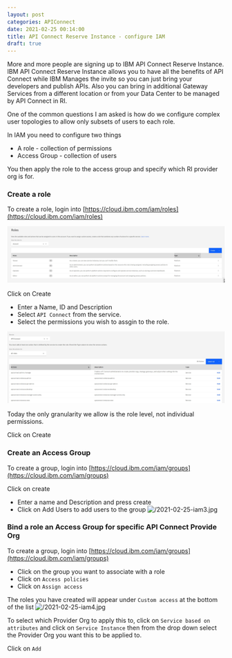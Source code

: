 ```yaml
---
layout: post
categories: APIConnect
date: 2021-02-25 00:14:00
title: API Connect Reserve Instance - configure IAM
draft: true
---
```


More and more people are signing up to IBM API Connect Reserve Instance. IBM API Connect Reserve Instance allows you to have all the benefits of API Connect while IBM Manages the invite so you can just bring your developers and publish APIs. Also you can bring in additional Gateway Services from a different location or from your Data Center to be managed by API Connect in RI.

One of the common questions I am asked is how do we configure complex  user topologies to allow only subsets of users to each role.
<!--more-->

In IAM you need to configure two things

* A role - collection of permissions
* Access Group  - collection of users

You then apply the role to the access group and specify which RI provider org is for.

### Create a role
To create a role, login into [https://cloud.ibm.com/iam/roles](https://cloud.ibm.com/iam/roles)

![/images/2021-02-25-iam1.jpg](/images/2021-02-25-iam1.jpg)

Click on Create

* Enter a Name, ID and Description
* Select `API Connect` from the service.
* Select the permissions you wish to assgin to the role.   

![/images/2021-02-25-iam2.jpg](/images/2021-02-25-iam2.jpg)

Today the only granularity we allow is the role level, not individual permissions.

Click on Create

### Create an Access Group
To create a group, login into  [https://cloud.ibm.com/iam/groups](https://cloud.ibm.com/iam/groups)

Click on create

* Enter a name and Description and press create
* Click on Add Users to add users to the group
![/2021-02-25-iam3.jpg](/2021-02-25-iam3.jpg)

### Bind a role an Access Group for specific  API Connect Provide Org
To create a group, login into  [https://cloud.ibm.com/iam/groups](https://cloud.ibm.com/iam/groups)

* Click on the group you want to associate with a role
* Click on `Access policies`
* Click on `Assign access`

The roles you have created will appear under `Custom access` at the bottom of the list
![/2021-02-25-iam4.jpg](/2021-02-25-iam4.jpg)

To select which Provider Org to apply this to,  click on `Service based on attributes` and click on  `Service Instance` then from the drop down select the Provider Org you want this to be applied to.

Click on `Add`

